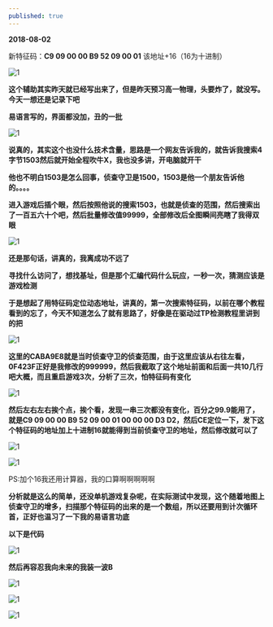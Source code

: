 ```yaml
---
published: true
---
```


**2018-08-02**

新特征码：**C9 09 00 00 B9 52 09 00 01** 该地址+16（16为十进制）

![1](http://images.cnblogs.com/cnblogs_com/slover/1202587/o_%e6%89%8b%e5%bf%83%e8%be%93%e5%85%a5%e6%b3%95%e6%88%aa%e5%9b%be20180802165240143.jpg)


**这个辅助其实昨天就已经写出来了，但是昨天预习高一物理，头要炸了，就没写。今天一想还是记录下吧**

**易语言写的，界面都没加，丑的一批**

![1](http://images.cnblogs.com/cnblogs_com/slover/1202587/o_QQ%e6%8b%bc%e9%9f%b3%e6%88%aa%e5%9b%be20180717184505.png)


**说真的，其实这个也没什么技术含量，思路是一个网友告诉我的，就告诉我搜索4字节1503然后就开始全程吹牛X，我也没多讲，开电脑就开干**

**他也不明白1503是怎么回事，侦查守卫是1500，1503是他一个朋友告诉他的。。。。**

**进入游戏后插个眼，然后按照他说的搜索1503，也就是侦查的范围，然后搜索出了一百五六十个吧，然后批量修改值99999，全部修改后全图瞬间亮瞎了我得双眼**

![1](http://images.cnblogs.com/cnblogs_com/slover/1202587/o_TIM%e5%9b%be%e7%89%8720180717184829.jpg)

**还是那句话，讲真的，我离成功不远了**

**寻找什么访问了，想找基址，但是那个汇编代码什么玩应，一秒一次，猜测应该是游戏检测**

**于是想起了用特征码定位动态地址，讲真的，第一次搜索特征码，以前在哪个教程看到的忘了，今天不知道怎么了就有思路了，好像是在驱动过TP检测教程里讲到的把**

![1](http://images.cnblogs.com/cnblogs_com/slover/1202587/o_TIM%e5%9b%be%e7%89%8720180717184848.png)

**这里的CABA9E8就是当时侦查守卫的侦查范围，由于这里应该从右往左看，0F423F正好是我修改的999999，然后我截取了这个地址前面和后面一共10几行吧大概，而且重启游戏3次，分析了三次，怕特征码有变化**



![1](http://images.cnblogs.com/cnblogs_com/slover/1202587/o_TIM%e5%9b%be%e7%89%8720180717184900.png)

**然后左右左右挨个点，挨个看，发现一串三次都没有变化，百分之99.9能用了，就是C9 09 00 00 B9 52 09 00 01 00 00 00 D3 D2，然后CE定位一下，发下这个特征码的地址加上十进制16就能得到当前侦查守卫的地址，然后修改就可以了**

![1](http://images.cnblogs.com/cnblogs_com/slover/1202587/o_TIM%e5%9b%be%e7%89%8720180717184909.jpg)

![1](http://images.cnblogs.com/cnblogs_com/slover/1202587/o_TIM%e5%9b%be%e7%89%8720180717184916.jpg)

PS:加个16我还用计算器，我的口算啊啊啊啊啊

**分析就是这么的简单，还没单机游戏复杂呢，在实际测试中发现，这个随着地图上侦查守卫的增多，扫描那个特征码的出来的是一个数组，所以还要用到计次循环首，正好也温习了一下我的易语言功底**

**以下是代码**

![1](http://images.cnblogs.com/cnblogs_com/slover/1202587/o_QQ%e6%8b%bc%e9%9f%b3%e6%88%aa%e5%9b%be20180717190109.png)

**然后再容忍我向未来的我装一波B**

![1](http://images.cnblogs.com/cnblogs_com/slover/1202587/o_QQ%e6%8b%bc%e9%9f%b3%e6%88%aa%e5%9b%be20180717190230.png)

![1](http://images.cnblogs.com/cnblogs_com/slover/1202587/o_QQ%e6%8b%bc%e9%9f%b3%e6%88%aa%e5%9b%be20180717190248.png)

![1](http://images.cnblogs.com/cnblogs_com/slover/1202587/o_QQ%e6%8b%bc%e9%9f%b3%e6%88%aa%e5%9b%be20180717190324.png)
